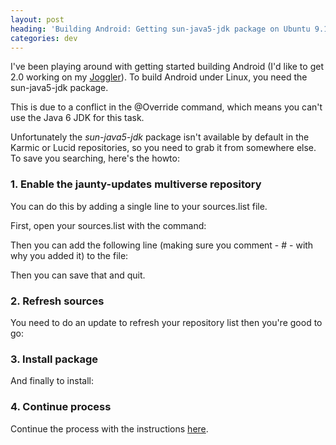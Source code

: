 ```yaml
---
layout: post
heading: 'Building Android: Getting sun-java5-jdk package on Ubuntu 9.10 Karmic / 10.4 Lucid'
categories: dev
---
```


I've been playing around with getting started building Android (I'd like to get 2.0 working on my [Joggler](http://yourfamily.o2.co.uk/o2familyjoggler/)). To build Android under Linux, you need the sun-java5-jdk package.

This is due to a conflict in the @Override command, which means you can't use the Java 6 JDK for this task.

Unfortunately the *sun-java5-jdk* package isn't available by default in the Karmic or Lucid repositories, so you need to grab it from somewhere else. To save you searching, here's the howto:

### 1. Enable the jaunty-updates multiverse repository

You can do this by adding a single line to your sources.list file.

First, open your sources.list with the command:

Then you can add the following line (making sure you comment - # - with why you added it) to the file:

Then you can save that and quit.

### 2. Refresh sources

You need to do an update to refresh your repository list then you're good to go:

### 3. Install package

And finally to install:

### 4. Continue process

Continue the process with the instructions [here](http://source.android.com/download).